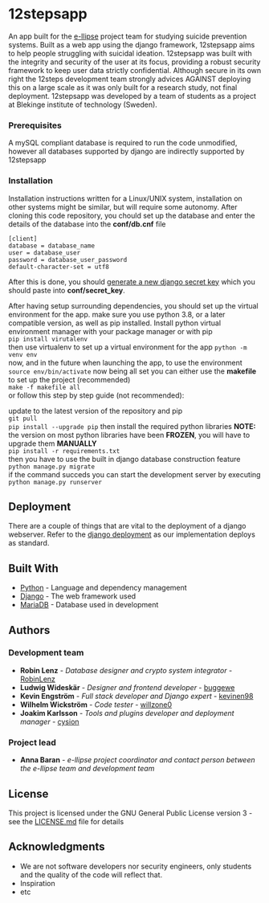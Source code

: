 # 12stepsapp
An app built for the [e-llipse](e-llipse.com) project team for studying suicide prevention systems. Built as a web app using the django framework, 12stepsapp aims to help people struggling with suicidal ideation. 12stepsapp was built with the integrity and security of the user at its focus, providing a robust security framework to keep user data strictly confidential. Although secure in its own right the 12steps development team strongly advices AGAINST deploying this on a large scale as it was only built for a research study, not final deployment. 12stepsapp was developed by a team of students as a project at Blekinge institute of technology (Sweden).

### Prerequisites
A mySQL compliant database is required to run the code unmodified, however all databases supported by django are indirectly supported by 12stepsapp

### Installation
Installation instructions written for a Linux/UNIX system, installation on other systems might be similar, but will require some autonomy.
After cloning this code repository, you chould set up the database and enter the details of the database into the **conf/db.cnf** file
```
[client]
database = database_name
user = database_user
password = database_user_password
default-character-set = utf8
```
After this is done, you should [generate a new django secret key](https://djecrety.ir/) which you should paste into **conf/secret_key**.  
  
After having setup surrounding dependencies, you should set up the virtual environment for the app. make sure you use python 3.8, or a later compatible version, as well as pip installed. Install python virtual environment manager with your package manager or with pip  
`pip install virutalenv`  
then use virtualenv to set up a virtual environment for the app
`python -m venv env`  
now, and in the future when launching the app, to use the environment  
`source env/bin/activate`
now being all set you can either use the **makefile** to set up the project (recommended)  
`make -f makefile all`  
or follow this step by step guide (not recommended):  
  
update to the latest version of the repository and pip  
`git pull`  
`pip install --upgrade pip`
then install the required python libraries 
**NOTE:** the version on most python libraries have been **FROZEN**, you will have to upgrade them **MANUALLY**  
`pip install -r requirements.txt`  
then you have to use the built in django database construction feature  
`python manage.py migrate`  
if the command succeds you can start the development server by executing  
`python manage.py runserver`  

## Deployment
There are a couple of things that are vital to the deployment of a django webserver. Refer to the [django deployment](https://docs.djangoproject.com/en/3.1/howto/deployment/checklist/) as our implementation deploys as standard.  

## Built With
* [Python](https://www.python.org/doc/) - Language and dependency management
* [Django](https://docs.djangoproject.com/en/3.1/) - The web framework used
* [MariaDB](https://mariadb.org/) - Database used in development

## Authors
### Development team
* **Robin Lenz** - *Database designer and crypto system integrator* - [RobinLenz](https://github.com/RobinLenz)
* **Ludwig Wideskär** - *Designer and frontend developer* - [buggewe](https://github.com/buggewe)
* **Kevin Engström** - *Full stack developer and Django expert* - [kevinen98](https://github.com/kevinen98)
* **Wilhelm Wickström** - *Code tester* - [willzone0](https://github.com/willzone0)
* **Joakim Karlsson** - *Tools and plugins developer and deployment manager* - [cysion](https://github.com/Cysion)

### Project lead
* **Anna Baran** - *e-llipse project coordinator and contact person between the e-llipse team and development team*

## License
This project is licensed under the GNU General Public License version 3 - see the [LICENSE.md](LICENSE) file for details

## Acknowledgments
* We are not software developers nor security engineers, only students and the quality of the code will reflect that.
* Inspiration
* etc